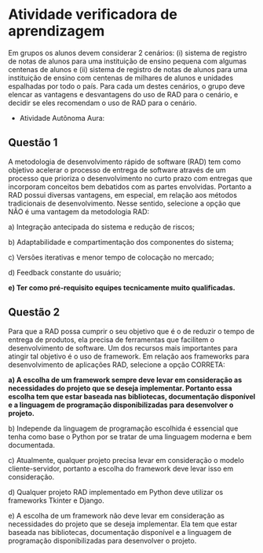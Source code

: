 # Atividade verificadora de aprendizagem
Em grupos os alunos devem considerar 2 cenários: (i) sistema de registro de notas de alunos para uma instituição de ensino pequena com algumas centenas de alunos e (ii) sistema de registro de notas de alunos para uma instituição de ensino com centenas de milhares de alunos e unidades espalhadas por todo o país. Para cada um destes cenários, o grupo deve elencar as vantagens e desvantagens do uso de RAD para o cenário, e decidir se eles recomendam o uso de RAD para o cenário.
* Atividade Autônoma Aura:

## Questão 1
A metodologia de desenvolvimento rápido de software (RAD) tem como objetivo acelerar o processo de entrega de software através de um processo que prioriza o desenvolvimento no curto prazo com entregas que incorporam conceitos bem debatidos com as partes envolvidas. Portanto a RAD possui diversas vantagens, em especial, em relação aos métodos tradicionais de desenvolvimento. Nesse sentido, selecione a opção que NÃO é uma vantagem da metodologia RAD:

a) Integração antecipada do sistema e redução de riscos;

b) Adaptabilidade e compartimentação dos componentes do sistema;

c) Versões iterativas e menor tempo de colocação no mercado;

d) Feedback constante do usuário;

**e) Ter como pré-requisito equipes tecnicamente muito qualificadas.**

## Questão 2
Para que a RAD possa cumprir o seu objetivo que é o de reduzir o tempo de entrega de produtos, ela precisa de ferramentas que facilitem o desenvolvimento de software. Um dos recursos mais importantes para atingir tal objetivo é o uso de framework. Em relação aos frameworks para desenvolvimento de aplicações RAD, selecione a opção CORRETA:

**a) A escolha de um framework sempre deve levar em consideração as necessidades do projeto que se deseja implementar. Portanto essa escolha tem que estar baseada nas bibliotecas, documentação disponível e a linguagem de programação disponibilizadas para desenvolver o projeto.**

b) Independe da linguagem de programação escolhida é essencial que tenha como base o Python por se tratar de uma linguagem moderna e bem documentada.

c) Atualmente, qualquer projeto precisa levar em consideração o modelo cliente-servidor, portanto a escolha do framework deve levar isso em consideração.

d) Qualquer projeto RAD implementado em Python deve utilizar os frameworks Tkinter e Django.

e) A escolha de um framework não deve levar em consideração as necessidades do projeto que se deseja implementar. Ela tem que estar baseada nas bibliotecas, documentação disponível e a linguagem de programação disponibilizadas para desenvolver o projeto.